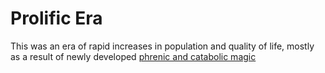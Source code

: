 # Prolific Era

This was an era of rapid increases in population and quality of life, mostly as a result of newly developed [phrenic and catabolic magic](../magic.md)